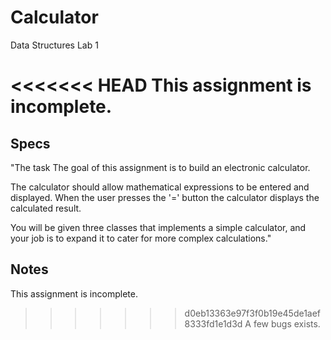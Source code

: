 # Calculator
Data Structures Lab 1 

<<<<<<< HEAD
This assignment is incomplete.
=======
## Specs

"The task The goal of this assignment is to build an electronic calculator. </br>

The calculator should allow mathematical expressions to be entered and displayed. When the user presses the '=' button the calculator displays the calculated result. </br>

You will be given three classes that implements a simple calculator, and your job is to expand it to cater for more complex calculations."

## Notes
This assignment is incomplete. </br>
>>>>>>> d0eb13363e97f3f0b19e45de1aef8333fd1e1d3d
A few bugs exists.
